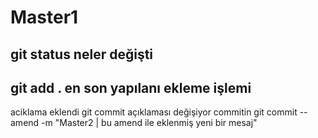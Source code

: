 # Master1
## git status neler değişti
## git add . en son yapılanı ekleme işlemi
aciklama eklendi
git commit 
açıklaması değişiyor commitin
git commit --amend -m "Master2 | bu amend ile eklenmiş yeni bir mesaj"

